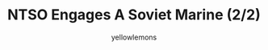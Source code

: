---
media: "images/rounds/round_4_2/ntso_engages_a_soviet_2.png"
media_type: image
type: art
title: NTSO Engages A Soviet Marine (2/2)
author: [yellowlemons]
desc: Nanotrasens gets reinforcements.
---